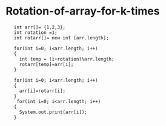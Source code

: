 # Rotation-of-array-for-k-times

       int arr[]= {1,2,3};
       int rotation =1;
       int rotarr[]= new int [arr.length];
       
       for(int i=0; i<arr.length; i++)
       {
         int temp = (i+rotation)%arr.length;
         rotarr[temp]=arr[i];
       }
       
       for(int i=0; i<arr.length; i++)
       {
         arr[i]=rotarr[i];
       }
        for(int i=0; i<arr.length; i++)
       {
         System.out.print(arr[i]);
       }
